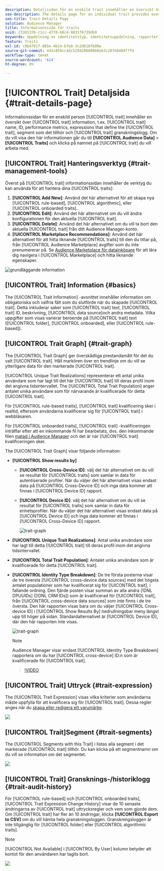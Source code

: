 ```yaml
---
description: Detaljsidan för en enskild trait innehåller en översikt över information som trait name, ID, performance metrics, expressions som definierar trait, segments som den tillhör och trait Audit log. Om du vill visa den här informationen går du till Målgruppsdata > Traits och klickar på namnet på den trait du vill arbeta med.
seo-description: The details page for an individual trait provides overview of information like the trait name, ID, performance metrics, expressions that define the trait, segments it belongs to, and the trait audit log. To vew these details, go to Audience Data > Traits and click the name of the trait you want to work with.
seo-title: Trait Details Page
solution: Audience Manager
title: Informationssida för traits
uuid: 23301376-c1cc-4778-b8c4-9831f6739db9
keywords: Uppdelning av identitetstyp, identitetsuppdelning, rapportering av målgruppsidentitet, enhets-ID, enhets-ID
feature: Traits
exl-id: c0b4791f-885e-4b14-b7e8-3c2d618fb80e
source-git-commit: 4d3c859cc4dc5294286680b0e63c287e0409f7fd
workflow-type: tm+mt
source-wordcount: '614'
ht-degree: 0%

---
```


# [!UICONTROL Trait] Detaljsida {#trait-details-page}

Informationssidan för en enskild person [!UICONTROL trait] innehåller en översikt över [!UICONTROL trait] information, t.ex. [!UICONTROL trait] name, ID, performance metrics, expressions that define the [!UICONTROL trait], segment som det tillhör och [!UICONTROL trait] granskningslogg. Om du vill visa den här informationen går du till **[!UICONTROL Audience Data]** > **[!UICONTROL Traits]** och klicka på namnet på [!UICONTROL trait] du vill arbeta med.

## [!UICONTROL Trait] Hanteringsverktyg {#trait-management-tools}

Överst på [!UICONTROL trait] informationssidan innehåller de verktyg du kan använda för att hantera dina [!UICONTROL traits]:

1. **[!UICONTROL Add New]**: Använd det här alternativet för att skapa nya [!UICONTROL rule-based], [!UICONTROL algorithmic], eller [!UICONTROL onboarded traits].
2. **[!UICONTROL Edit]**: Använd det här alternativet om du vill ändra konfigurationen för den aktuella [!UICONTROL trait].
3. **[!UICONTROL Delete]**: Använd det här alternativet om du vill ta bort den aktuella [!UICONTROL trait] från ditt Audience Manager-konto.
4. **[!UICONTROL Marketplace Recommendations]**: Använd det här alternativet för att hitta liknande [!UICONTROL traits] till den du tittar på, från [!UICONTROL Audience Marketplace] avgifter som du inte prenumererar på. Se [Audience Marketplace för datainköpare](../audience-marketplace/marketplace-data-buyers/marketplace-data-buyers.md) för att lära dig navigera i [!UICONTROL Marketplace] och hitta liknande egenskaper.

![grundläggande information](assets/basic-trait-information.png)

## [!UICONTROL Trait] Information {#basics}

The [!UICONTROL Trait Information] -avsnittet innehåller information om obligatoriska och valfria fält som du slutförde när du skapade [!UICONTROL trait]. Detta inkluderar saker som [!UICONTROL trait] text, [!UICONTROL trait] ID, beskrivning, [!UICONTROL data source]och andra metadata. Vilka uppgifter som visas varierar beroende på [!UICONTROL trait] text ([!UICONTROL folder], [!UICONTROL onboarded], eller [!UICONTROL rule-based]).

## [!UICONTROL Trait Graph] {#trait-graph}

The [!UICONTROL Trait Graph] ger överskådliga prestandamått för det du valt [!UICONTROL trait]. Håll markören över en trendlinje om du vill se ytterligare data för den markerade [!UICONTROL trait].

[!UICONTROL Unique Trait Realizations] representerar ett antal unika användare som har lagt till det här [!UICONTROL trait] till deras profil inom det angivna tidsintervallet. The [!UICONTROL Total Trait Population] anger antalet unika användare som för närvarande är kvalificerade för detta [!UICONTROL trait].

För [!UICONTROL rule-based traits], [!UICONTROL trait] kvalificering sker i realtid, eftersom användarna kvalificerar sig för [!UICONTROL trait] i webbläsaren.

För [!UICONTROL onboarded traits], [!UICONTROL trait] -kvalificeringen inträffar efter att en inkommande fil har bearbetats, dvs. den inkommande filen [matad i Audience Manager](../../faq/faq-inbound-data-ingestion.md) och det är när [!UICONTROL trait] kvalificeringen sker.

The [!UICONTROL Trait Graph] visar följande information:

* **[!UICONTROL Show results by]**
   * **[!UICONTROL Cross-Device ID]**: välj det här alternativet om du vill se resultat för [!UICONTROL traits] som samlar in data för autentiserade profiler. När du väljer det här alternativet visas endast data på [!UICONTROL Cross-Device ID] och inga data kommer att finnas i [!UICONTROL Device ID] rapport.
   * **[!UICONTROL Device ID]**: välj det här alternativet om du vill se resultat för [!UICONTROL traits] som samlar in data för enhetsprofiler. När du väljer det här alternativet visas endast data på [!UICONTROL Device ID] och inga data kommer att finnas i [!UICONTROL Cross-Device ID] rapport.

      ![trait-graph](assets/trait-summary.gif)

* **[!UICONTROL Unique Trait Realizations]**: Antal unika användare som har lagt till detta [!UICONTROL trait] till deras profil inom det angivna tidsintervallet.
* **[!UICONTROL Total Trait Population]**: Antalet unika användare som är kvalificerade för detta [!UICONTROL trait].

* **[!UICONTROL Identity Type Breakdown]**: De tre första posterna visar de tre översta [!UICONTROL cross-device data sources] med det högsta antalet populationer som har kvalificerat sig för [!UICONTROL trait], i fallande ordning. Den fjärde posten visar summan av alla andra [!DNL DPUUIDs] ([!DNL CRM IDs]) som är kvalificerad för [!UICONTROL trait], från [!UICONTROL cross-device data sources] som inte finns i de tre översta. Den här rapporten visas bara om du väljer [!UICONTROL Cross-device ID] i [!UICONTROL Show Results By] nedrullningsbar meny längst upp till höger på sidan. Standardalternativet är [!UICONTROL Device ID], där den här rapporten inte visas.

   ![trait-graph](assets/trait-identity.png)

   >[!NOTE]
   >
   >Audience Manager visar endast [!UICONTROL Identity Type Breakdown] rapportera om du har [!UICONTROL cross-device] ID:n som är kvalificerade för [!UICONTROL trait].

   >[!VIDEO](https://video.tv.adobe.com/v/27977/)

## [!UICONTROL Trait] Uttryck {#trait-expression}

The [!UICONTROL Trait Expression] visas vilka kriterier som användarna måste uppfylla för att kvalificera sig för [!UICONTROL trait]. Dessa regler anges när du [skapa eller redigera ett varumärke](../../features/traits/about-trait-builder.md).

![](assets/traitExpression.png)

## [!UICONTROL Trait]Segment  {#trait-segments}

The [!UICONTROL Segments with this Trait] i listas alla segment i det markerade [!UICONTROL trait] tillhör. Du kan klicka på ett segmentnamn om du vill se information om det segmentet.

![](assets/traitSegments.png)

## [!UICONTROL Trait] Gransknings-/historiklogg {#trait-audit-history}

För [!UICONTROL rule-based] och [!UICONTROL onboarded traits], [!UICONTROL Trait Expression Change History] visar de 10 senaste ändringarna av [!UICONTROL trait] uttrycksregler och vem som gjorde dem. Om [!UICONTROL trait] har fler än 10 ändringar, klicka **[!UICONTROL Export to CSV]** om du vill hämta hela granskningsloggen. Granskningsloggen är inte tillgänglig för [!UICONTROL folder] eller [!UICONTROL algorithmic traits].

>[!NOTE]
>
>[!UICONTROL Not Available] i [!UICONTROL By User] kolumn betyder att kontot för den användaren har tagits bort.

![](assets/traitHistory.png)
